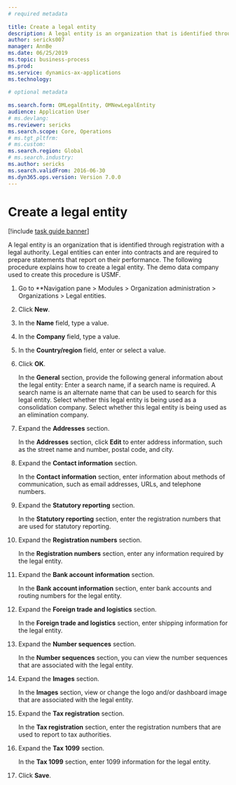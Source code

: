 ```yaml
--- 
# required metadata 
 
title: Create a legal entity
description: A legal entity is an organization that is identified through registration with a legal authority. 
author: sericks007
manager: AnnBe 
ms.date: 06/25/2019
ms.topic: business-process 
ms.prod:  
ms.service: dynamics-ax-applications 
ms.technology:  
 
# optional metadata 
 
ms.search.form: OMLegalEntity, OMNewLegalEntity   
audience: Application User 
# ms.devlang:  
ms.reviewer: sericks
ms.search.scope: Core, Operations 
# ms.tgt_pltfrm:  
# ms.custom:  
ms.search.region: Global
# ms.search.industry: 
ms.author: sericks
ms.search.validFrom: 2016-06-30 
ms.dyn365.ops.version: Version 7.0.0 
---
```

# Create a legal entity

[!include [task guide banner](../../includes/task-guide-banner.md)]

A legal entity is an organization that is identified through registration with a legal authority. Legal entities can enter into contracts and are required to prepare statements that report on their performance. The following procedure explains how to create a legal entity. The demo data company used to create this procedure is USMF.

1. Go to **Navigation pane > Modules > Organization administration > Organizations > Legal entities.
2. Click **New**.
3. In the **Name** field, type a value.
4. In the **Company** field, type a value.
5. In the **Country/region** field, enter or select a value.
6. Click **OK**.
    
    In the **General** section, provide the following general information about the legal entity: Enter a search name, if a search name is required. A search name is an alternate name that can be used to search for this legal entity. Select whether this legal entity is being used as a consolidation company. Select whether this legal entity is being used as an elimination company. 
    
7. Expand the **Addresses** section.
    
    In the **Addresses** section, click **Edit** to enter address information, such as the street name and number, postal code, and city.
    
8. Expand the **Contact information** section.
    
    In the **Contact information** section, enter information about methods of communication, such as email addresses, URLs, and telephone numbers. 
    
9. Expand the **Statutory reporting** section.
    
    In the **Statutory reporting** section, enter the registration numbers that are used for statutory reporting.  

10. Expand the **Registration numbers** section.
    
    In the **Registration numbers** section, enter any information required by the legal entity.  

11. Expand the **Bank account information** section.
    
    In the **Bank account information** section, enter bank accounts and routing numbers for the legal entity.
    
12. Expand the **Foreign trade and logistics** section.
    
    In the **Foreign trade and logistics** section, enter shipping information for the legal entity.  

13. Expand the **Number sequences** section.
    
    In the **Number sequences** section, you can view the number sequences that are associated with the legal entity.  

14. Expand the **Images** section.
    
    In the **Images** section, view or change the logo and/or dashboard image that are associated with the legal entity.  

15. Expand the **Tax registration** section.
    
    In the **Tax registration** section, enter the registration numbers that are used to report to tax authorities.
    
16. Expand the **Tax 1099** section.
    
    In the **Tax 1099** section, enter 1099 information for the legal entity.  

17. Click **Save**.

